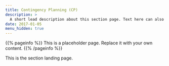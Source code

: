 ```yaml
---
title: Contingency Planning (CP)
description: >
  A short lead description about this section page. Text here can also be **bold** or _italic_ and can even be split over multiple paragraphs.
date: 2017-01-05
menu_hidden: true
---
```

{{% pageinfo %}}
This is a placeholder page. Replace it with your own content.
{{% /pageinfo %}}

This is the section landing page.
